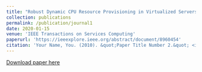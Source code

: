 ```yaml
---
title: "Robust Dynamic CPU Resource Provisioning in Virtualized Servers"
collection: publications
permalink: /publication/journal1
date: 2020-01-15
venue: 'IEEE Transactions on Services Computing'
paperurl: 'https://ieeexplore.ieee.org/abstract/document/8960454'
citation: 'Your Name, You. (2010). &quot;Paper Title Number 2.&quot; <i>Journal 1</i>. 1(2).'
---
```


[Download paper here](https://ieeexplore.ieee.org/abstract/document/8960454)
